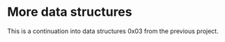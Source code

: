 # More data structures

This is a continuation into data structures 0x03 from the previous project. 
